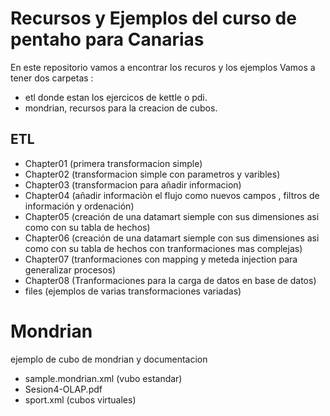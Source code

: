 # Recursos y Ejemplos del curso de pentaho para Canarias

En este repositorio vamos a encontrar los recuros y los ejemplos 
Vamos a tener dos carpetas :
* etl donde estan los ejercicos de kettle o pdi. 
* mondrian, recursos para la creacion de cubos.


## ETL
* Chapter01 (primera transformacion simple)
* Chapter02 (transformacion simple con parametros y varibles)
* Chapter03 (transformacion para añadir informacion)
* Chapter04 (añadir informaciòn el flujo como nuevos campos , filtros de información y ordenación)
* Chapter05 (creación de una datamart siemple con sus dimensiones asi como con su tabla de hechos)
* Chapter06 (creación de una datamart siemple con sus dimensiones asi como con su tabla de hechos con tranformaciones mas complejas)
* Chapter07 (tranformaciones con mapping y meteda injection para generalizar procesos)
* Chapter08 (Tranformaciones para la carga de datos en base de datos)
* files (ejemplos de varias transformaciones variadas)
# Mondrian
ejemplo de cubo de mondrian y documentacion 
* sample.mondrian.xml (vubo estandar)
* Sesion4-OLAP.pdf
* sport.xml (cubos virtuales) 
